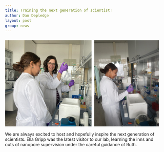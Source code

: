 ```yaml
---
title: Training the next generation of scientist!
author: Dan Depledge
layout: post
group: news
---
```


### 

 <img src="/static/img/news/gripp_visit.jpg" alt="Ella Gripp visit the Depledge Lab" class="img-fluid">

We are always excited to host and hopefully inspire the next generation of scientists. Ella Gripp was the latest visitor to our lab, learning the inns and outs of nanopore supervision under the careful guidance of Ruth.

